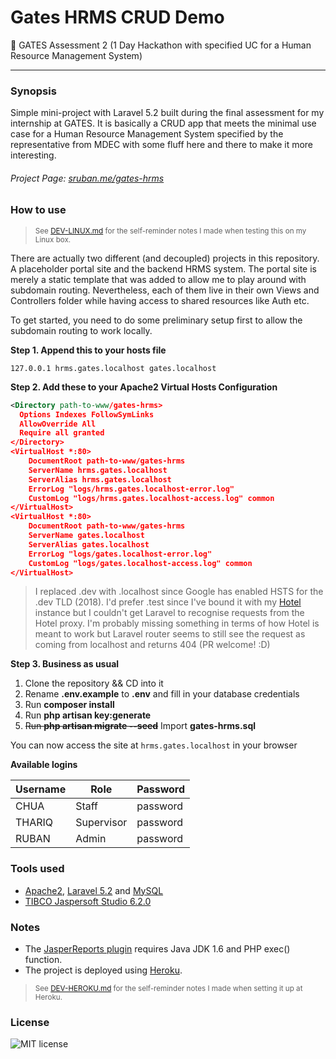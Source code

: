 # Gates HRMS CRUD Demo
:office: GATES Assessment 2 (1 Day Hackathon with specified UC for a Human Resource Management System)
***
### Synopsis

Simple mini-project with Laravel 5.2 built during the final assessment for my internship at GATES.
It is basically a CRUD app that meets the minimal use case for a Human Resource Management System
specified by the representative from MDEC with some fluff here and there to make it more interesting.

###### Project Page: [sruban.me/gates-hrms](http://sruban.me/gates-hrms)

### How to use
><small>See [DEV-LINUX.md](DEV-LINUX.md) for the self-reminder notes I made when testing this on my Linux box.</small>

There are actually two different (and decoupled) projects in this repository.
A placeholder portal site and the backend HRMS system. The portal site is merely 
a static template that was added to allow me to play around with subdomain routing.
Nevertheless, each of them live in their own Views and Controllers folder while having access to shared resources like Auth etc.

To get started, you need to do some preliminary setup first to allow the subdomain routing to work locally.

**Step 1. Append this to your hosts file**

    127.0.0.1 hrms.gates.localhost gates.localhost

**Step 2. Add these to your Apache2 Virtual Hosts Configuration**

```xml
<Directory path-to-www/gates-hrms>
  Options Indexes FollowSymLinks
  AllowOverride All
  Require all granted
</Directory>
<VirtualHost *:80>
    DocumentRoot path-to-www/gates-hrms
    ServerName hrms.gates.localhost
    ServerAlias hrms.gates.localhost
    ErrorLog "logs/hrms.gates.localhost-error.log"
    CustomLog "logs/hrms.gates.localhost-access.log" common
</VirtualHost>
<VirtualHost *:80>
    DocumentRoot path-to-www/gates-hrms
    ServerName gates.localhost
    ServerAlias gates.localhost
    ErrorLog "logs/gates.localhost-error.log"
    CustomLog "logs/gates.localhost-access.log" common
</VirtualHost>
```

>I replaced .dev with .localhost since Google has enabled HSTS for the .dev TLD (2018). I'd prefer .test since I've bound it with my [Hotel](https://github.com/typicode/hotel) instance but I couldn't get Laravel to recognise requests from the Hotel proxy. I'm probably missing something in terms of how Hotel is meant to work but Laravel router seems to still see the request as coming from localhost and returns 404 (PR welcome! :D)

**Step 3. Business as usual**

1. Clone the repository && CD into it
2. Rename **.env.example** to **.env** and fill in your database credentials
3. Run **composer install**
4. Run **php artisan key:generate**
5. ~~Run **php artisan migrate --seed**~~ Import **gates-hrms.sql**

You can now access the site at ```hrms.gates.localhost``` in your browser

**Available logins**

| Username | Role        | Password |
| -------- | ----------- |--------- |
| CHUA     | Staff       | password |
| THARIQ   | Supervisor  | password |
| RUBAN    | Admin       | password |

### Tools used

- [Apache2](https://httpd.apache.org), [Laravel 5.2](https://laravel.com/docs/5.2) and [MySQL](https://www.mysql.com)
- [TIBCO Jaspersoft Studio 6.2.0](https://community.jaspersoft.com/project/jaspersoft-studio/releases)

### Notes

- The [JasperReports plugin](https://github.com/cossou/JasperPHP) requires Java JDK 1.6 and PHP exec() function.
- The project is deployed using [Heroku](https://www.heroku.com/free).
><small>See [DEV-HEROKU.md](DEV-HEROKU.md) for the self-reminder notes I made when setting it up at Heroku.</small>

### License

![MIT license](https://img.shields.io/npm/l/express.svg)
